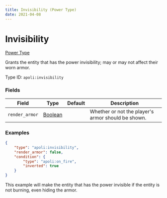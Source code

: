```yaml
---
title: Invisibility (Power Type)
date: 2021-04-08
---
```


# Invisibility

[Power Type](../power_types.md)

Grants the entity that has the power invisibility; may or may not affect their worn armor.

Type ID: `apoli:invisibility`

### Fields

Field          | Type                                | Default | Description
---------------|-------------------------------------|---------|------------
`render_armor` | [Boolean](../data_types/boolean.md) |         | Whether or not the player's armor should be shown.

### Examples

```json
{
	"type": "apoli:invisibility",
	"render_armor": false,
	"condition": {
		"type": "apoli:on_fire",
		"inverted": true
	}
}
```

This example will make the entity that has the power invisible if the entity is not burning, even hiding the armor.
